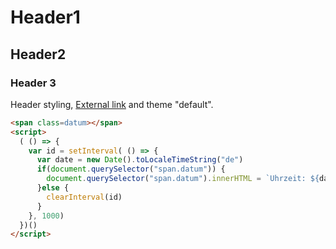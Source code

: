 # Header1

## Header2

### Header 3

Header styling, [External link](https://www.google.com "@blank") and theme "default".

```html
<span class=datum></span>
<script>
  ( () => {    
    var id = setInterval( () => {    
      var date = new Date().toLocaleTimeString("de")
      if(document.querySelector("span.datum")) {
        document.querySelector("span.datum").innerHTML = `Uhrzeit: ${date}`
      }else {
        clearInterval(id)
      }
    }, 1000)
  })()
</script>
```

<span class=datum></span>

<script>
( () => {    
  var id = setInterval( () => {    
    var date = new Date().toLocaleTimeString("de")
    if(document.querySelector("span.datum")) {
      document.querySelector("span.datum").innerHTML = `Uhrzeit: ${date}`
    }else {
      clearInterval(id)
    }
  }, 1000)
})()
</script>
